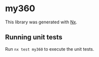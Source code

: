 # my360

This library was generated with [Nx](https://nx.dev).

## Running unit tests

Run `nx test my360` to execute the unit tests.
